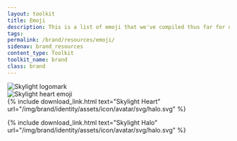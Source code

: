 ```yaml
---
layout: toolkit
title: Emoji
description: This is a list of emoji that we've compiled thus far for use in electronic messages (such as Slack) and web pages.
tags:
permalink: /brand/resources/emoji/
sidenav: brand_resources
content_type: Toolkit
toolkit_name: brand
class: brand
---
```


<div class="row brand__content-section">
<div class="col-md-8" markdown="1">
  <div class="section__container p-5 mb-4">
    <div class="row no-gutters">
      <div class="col-lg-6 text-center">
        <img class="brand-example--emoji" src="/img/brand/identity/icons/intro.svg" alt="Skylight logomark">
      </div>
      <div class="col-lg-6 text-center mt-5 mt-lg-0">
        <img class="brand-example--emoji" src="/img/brand/resources/skylight-heart.svg" alt="Skylight heart emoji">
      </div>
    </div>
  </div>
{% include download_link.html
  text="Skylight Heart"
  url="/img/brand/identity/assets/icon/avatar/svg/halo.svg"
%}

{% include download_link.html
  text="Skylight Halo"
  url="/img/brand/identity/assets/icon/avatar/svg/halo.svg"
%}
</div>
</div>
